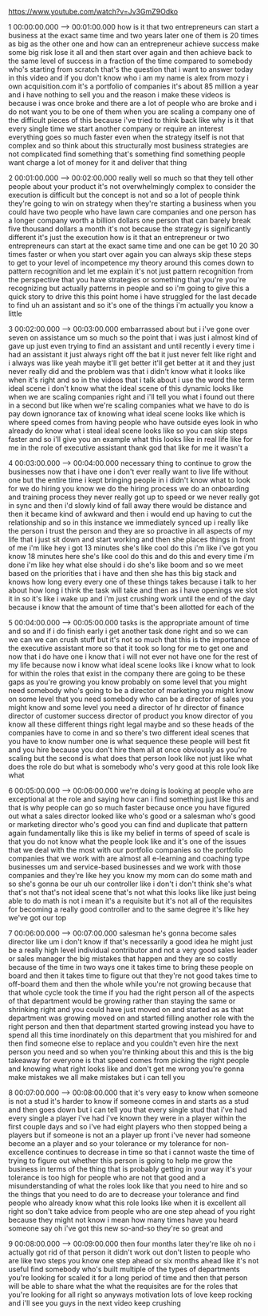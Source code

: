 https://www.youtube.com/watch?v=Jv3GmZ9Odko

1 00:00:00.000 --\> 00:01:00.000 how is it that two entrepreneurs can
start a business at the exact same time and two years later one of them
is 20 times as big as the other one and how can an entrepreneur achieve
success make some big risk lose it all and then start over again and
then achieve back to the same level of success in a fraction of the time
compared to somebody who's starting from scratch that's the question
that i want to answer today in this video and if you don't know who i am
my name is alex from mozy i own acquisition.com it's a portfolio of
companies it's about 85 million a year and i have nothing to sell you
and the reason i make these videos is because i was once broke and there
are a lot of people who are broke and i do not want you to be one of
them when you are scaling a company one of the difficult pieces of this
because i've tried to think back like why is it that every single time
we start another company or require an interest everything goes so much
faster even when the strategy itself is not that complex and so think
about this structurally most business strategies are not complicated
find something that's something find something people want charge a lot
of money for it and deliver that thing

2 00:01:00.000 --\> 00:02:00.000 really well so much so that they tell
other people about your product it's not overwhelmingly complex to
consider the execution is difficult but the concept is not and so a lot
of people think they're going to win on strategy when they're starting a
business when you could have two people who have lawn care companies and
one person has a longer company worth a billion dollars one person that
can barely break five thousand dollars a month it's not because the
strategy is significantly different it's just the execution how is it
that an entrepreneur or two entrepreneurs can start at the exact same
time and one can be get 10 20 30 times faster or when you start over
again you can always skip these steps to get to your level of
incompetence my theory around this comes down to pattern recognition and
let me explain it's not just pattern recognition from the perspective
that you have strategies or something that you're you're recognizing but
actually patterns in people and so i'm going to give this a quick story
to drive this this point home i have struggled for the last decade to
find uh an assistant and so it's one of the things i'm actually you know
a little

3 00:02:00.000 --\> 00:03:00.000 embarrassed about but i i've gone over
seven on assistance um so much so the point that i was just i almost
kind of gave up just even trying to find an assistant and until recently
i every time i had an assistant it just always right off the bat it just
never felt like right and i always was like yeah maybe it'll get better
it'll get better at it and they just never really did and the problem
was that i didn't know what it looks like when it's right and so in the
videos that i talk about i use the word the term ideal scene i don't
know what the ideal scene of this dynamic looks like when we are scaling
companies right and i'll tell you what i found out there in a second but
like when we're scaling companies what we have to do is pay down
ignorance tax of knowing what ideal scene looks like which is where
speed comes from having people who have outside eyes look in who already
do know what i steal ideal scene looks like so you can skip steps faster
and so i'll give you an example what this looks like in real life like
for me in the role of executive assistant thank god that like for me it
wasn't a

4 00:03:00.000 --\> 00:04:00.000 necessary thing to continue to grow the
businesses now that i have one i don't ever really want to live life
without one but the entire time i kept bringing people in i didn't know
what to look for we do hiring you know we do the hiring process we do an
onboarding and training process they never really got up to speed or we
never really got in sync and then i'd slowly kind of fall away there
would be distance and then it became kind of awkward and then i would
end up having to cut the relationship and so in this instance we
immediately synced up i really like the person i trust the person and
they are so proactive in all aspects of my life that i just sit down and
start working and then she places things in front of me i'm like hey i
got 13 minutes she's like cool do this i'm like i've got you know 18
minutes here she's like cool do this and do this and every time i'm done
i'm like hey what else should i do she's like boom and so we meet based
on the priorities that i have and then she has this big stack and knows
how long every every one of these things takes because i talk to her
about how long i think the task will take and then as i have openings we
slot it in so it's like i wake up and i'm just crushing work until the
end of the day because i know that the amount of time that's been
allotted for each of the

5 00:04:00.000 --\> 00:05:00.000 tasks is the appropriate amount of time
and so and if i do finish early i get another task done right and so we
can we can we can crush stuff but it's not so much that this is the
importance of the executive assistant more so that it took so long for
me to get one and now that i do have one i know that i will not ever not
have one for the rest of my life because now i know what ideal scene
looks like i know what to look for within the roles that exist in the
company there are going to be these gaps as you're growing you know
probably on some level that you might need somebody who's going to be a
director of marketing you might know on some level that you need
somebody who can be a director of sales you might know and some level
you need a director of hr director of finance director of customer
success director of product you know director of you know all these
different things right legal maybe and so these heads of the companies
have to come in and so there's two different ideal scenes that you have
to know number one is what sequence these people will best fit and you
hire because you don't hire them all at once obviously as you're scaling
but the second is what does that person look like not just like what
does the role do but what is somebody who's very good at this role look
like what

6 00:05:00.000 --\> 00:06:00.000 we're doing is looking at people who
are exceptional at the role and saying how can i find something just
like this and that is why people can go so much faster because once you
have figured out what a sales director looked like who's good or a
salesman who's good or marketing director who's good you can find and
duplicate that pattern again fundamentally like this is like my belief
in terms of speed of scale is that you do not know what the people look
like and it's one of the issues that we deal with the most with our
portfolio companies so the portfolio companies that we work with are
almost all e-learning and coaching type businesses um and service-based
businesses and we work with those companies and they're like hey you
know my mom can do some math and so she's gonna be our uh our controller
like i don't i don't think she's what that's not that's not ideal scene
that's not what this looks like like just being able to do math is not i
mean it's a requisite but it's not all of the requisites for becoming a
really good controller and to the same degree it's like hey we've got
our top

7 00:06:00.000 --\> 00:07:00.000 salesman he's gonna become sales
director like um i don't know if that's necessarily a good idea he might
just be a really high level individual contributor and not a very good
sales leader or sales manager the big mistakes that happen and they are
so costly because of the time in two ways one it takes time to bring
these people on board and then it takes time to figure out that they're
not good takes time to off-board them and then the whole while you're
not growing because that that whole cycle took the time if you had the
right person all of the aspects of that department would be growing
rather than staying the same or shrinking right and you could have just
moved on and started as as that department was growing moved on and
started filling another role with the right person and then that
department started growing instead you have to spend all this time
inordinately on this department that you mishired for and then find
someone else to replace and you couldn't even hire the next person you
need and so when you're thinking about this and this is the big takeaway
for everyone is that speed comes from picking the right people and
knowing what right looks like and don't get me wrong you're gonna make
mistakes we all make mistakes but i can tell you

8 00:07:00.000 --\> 00:08:00.000 that it's very easy to know when
someone is not a stud it's harder to know if someone comes in and starts
as a stud and then goes down but i can tell you that every single stud
that i've had every single a player i've had i've known they were in a
player within the first couple days and so i've had eight players who
then stopped being a players but if someone is not an a player up front
i've never had someone become an a player and so your tolerance or my
tolerance for non-excellence continues to decrease in time so that i
cannot waste the time of trying to figure out whether this person is
going to help me grow the business in terms of the thing that is
probably getting in your way it's your tolerance is too high for people
who are not that good and a misunderstanding of what the roles look like
that you need to hire and so the things that you need to do are to
decrease your tolerance and find people who already know what this role
looks like when it is excellent all right so don't take advice from
people who are one step ahead of you right because they might not know i
mean how many times have you heard someone say oh i've got this new
so-and-so they're so great and

9 00:08:00.000 --\> 00:09:00.000 then four months later they're like oh
no i actually got rid of that person it didn't work out don't listen to
people who are like two steps you know one step ahead or six months
ahead like it's not useful find somebody who's built multiple of the
types of departments you're looking for scaled it for a long period of
time and then that person will be able to share what the what the
requisites are for the roles that you're looking for all right so
anyways motivation lots of love keep rocking and i'll see you guys in
the next video keep crushing

